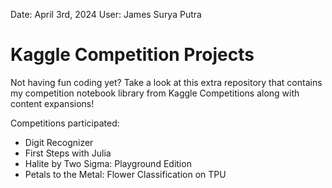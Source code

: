 Date: April 3rd, 2024
User: James Surya Putra

# Kaggle Competition Projects

Not having fun coding yet? Take a look at this extra repository that contains my competition notebook library from Kaggle Competitions along with content expansions!

Competitions participated:
- Digit Recognizer
- First Steps with Julia
- Halite by Two Sigma: Playground Edition
- Petals to the Metal: Flower Classification on TPU
